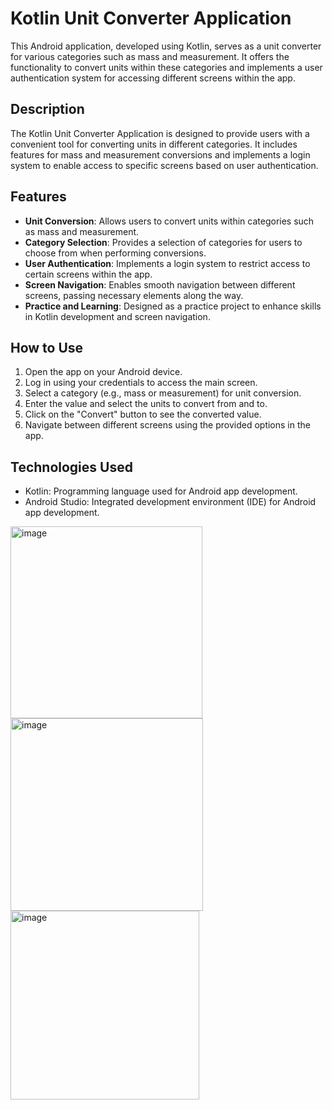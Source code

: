 # Kotlin Unit Converter Application

This Android application, developed using Kotlin, serves as a unit converter for various categories such as mass and measurement. It offers the functionality to convert units within these categories and implements a user authentication system for accessing different screens within the app.

## Description

The Kotlin Unit Converter Application is designed to provide users with a convenient tool for converting units in different categories. It includes features for mass and measurement conversions and implements a login system to enable access to specific screens based on user authentication.

## Features

- **Unit Conversion**: Allows users to convert units within categories such as mass and measurement.
- **Category Selection**: Provides a selection of categories for users to choose from when performing conversions.
- **User Authentication**: Implements a login system to restrict access to certain screens within the app.
- **Screen Navigation**: Enables smooth navigation between different screens, passing necessary elements along the way.
- **Practice and Learning**: Designed as a practice project to enhance skills in Kotlin development and screen navigation.

## How to Use

1. Open the app on your Android device.
2. Log in using your credentials to access the main screen.
3. Select a category (e.g., mass or measurement) for unit conversion.
4. Enter the value and select the units to convert from and to.
5. Click on the "Convert" button to see the converted value.
6. Navigate between different screens using the provided options in the app.

## Technologies Used

- Kotlin: Programming language used for Android app development.
- Android Studio: Integrated development environment (IDE) for Android app development.


<img width="307" alt="image" src="https://github.com/BraulioAlejandroNavarreteHorta/ConvertingUnitsApp/assets/133619100/47bf4e33-2ef7-4741-a1ea-d97de23f786f">


<img width="308" alt="image" src="https://github.com/BraulioAlejandroNavarreteHorta/ConvertingUnitsApp/assets/133619100/45224914-4326-4351-9294-51dc9d78a79f">


<img width="302" alt="image" src="https://github.com/BraulioAlejandroNavarreteHorta/ConvertingUnitsApp/assets/133619100/02721870-9bb1-4677-81fb-cba9c86cc1aa">


